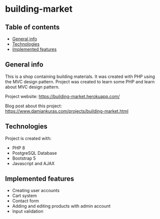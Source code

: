 # building-market

## Table of contents
* [General info](#general-info)
* [Technologies](#technologies)
* [Implemented features](#implemented-features)

## General info
This is a shop containing building materials. It was created with PHP using the MVC design pattern.
Project was created to learn some PHP and learn about MVC design pattern.

Project website:
https://building-market.herokuapp.com/

Blog post about this project:
https://www.damiankuras.com/projects/building-market.html

## Technologies
Project is created with:
* PHP 8 
* PostgreSQL Database
* Bootstrap 5
* Javascript and AJAX

## Implemented features
* Creating user accounts 
* Cart system
* Contact form
* Adding and editing products with admin account
* Input validation


